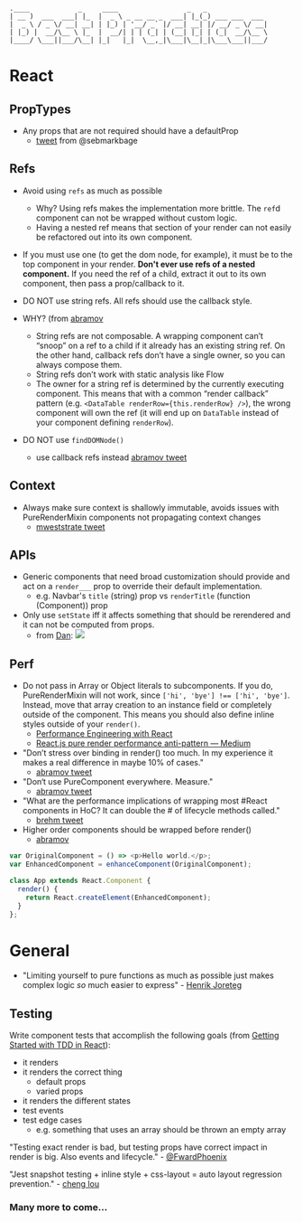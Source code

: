 ```
.____            _     ____                 _   _               
| __ )  ___  ___| |_  |  _ \ _ __ __ _  ___| |_(_) ___ ___  ___
|  _ \ / _ \/ __| __| | |_) | '__/ _` |/ __| __| |/ __/ _ \/ __|
| |_) |  __/\__ \ |_  |  __/| | | (_| | (__| |_| | (_|  __/\__ \
|____/ \___||___/\__| |_|   |_|  \__,_|\___|\__|_|\___\___||___/
```

# React
## PropTypes
- Any props that are not required should have a defaultProp
  - [tweet](https://twitter.com/sebmarkbage/status/722128823706193920) from @sebmarkbage

## Refs
- Avoid using `refs` as much as possible
  - Why? Using refs makes the implementation more brittle. The `ref`d component can not be wrapped without custom logic.
  - Having a nested ref means that section of your render can not easily be refactored out into its own component.
- If you must use one (to get the dom node, for example), it must be to the top component in your render. __Don't ever use refs of a nested component.__ If you need the ref of a child, extract it out to its own component, then pass a prop/callback to it.


- DO NOT use string refs. All refs should use the callback style.
- WHY? (from [abramov](https://news.ycombinator.com/edit?id=12093234)
  - String refs are not composable. A wrapping component can’t “snoop” on a ref to a child if it already has an existing string ref. On the other hand, callback refs don’t have a single owner, so you can always compose them.
  - String refs don’t work with static analysis like Flow
  - The owner for a string ref is determined by the currently executing component. This means that with a common “render callback” pattern (e.g. `<DataTable renderRow={this.renderRow} />`), the wrong component will own the ref (it will end up on `DataTable` instead of your component defining `renderRow`).
- DO NOT use `findDOMNode()`
  - use callback refs instead [abramov tweet](https://twitter.com/dan_abramov/status/752936646602031104)

## Context
- Always make sure context is shallowly immutable, avoids issues with PureRenderMixin components not propagating context changes
  - [mweststrate tweet](https://twitter.com/mweststrate/status/764182336888078336)
## APIs
- Generic components that need broad customization should provide and act on a `render___` prop to override their default implementation.
  - e.g. Navbar's `title` (string) prop vs `renderTitle` (function (Component)) prop
- Only use `setState` iff it affects something that should be rerendered and it can not be computed from props.
  - from [Dan](https://twitter.com/dan_abramov/status/749710501916139520):
![](https://pbs.twimg.com/media/CmeBsGzW8AQp_av.jpg)

## Perf
- Do not pass in Array or Object literals to subcomponents. If you do, PureRenderMixin will not work, since `['hi', 'bye'] !== ['hi', 'bye']`. Instead, move that array creation to an instance field or completely outside of the component. This means you should also define inline styles outside of your `render()`.
  - [Performance Engineering with React](http://benchling.engineering/performance-engineering-with-react/)
  - [React.js pure render performance anti-pattern — Medium](https://medium.com/@esamatti/react-js-pure-render-performance-anti-pattern-fb88c101332f#.y7zpsjsu6)
- "Don’t stress over binding in render() too much. In my experience it makes a real difference in maybe 10% of cases."
  - [abramov tweet](https://twitter.com/dan_abramov/status/760199672824815616)
- "Don‘t use PureComponent everywhere. Measure."
  - [abramov tweet](https://twitter.com/dan_abramov/status/759383530120110080)
- "What are the performance implications of wrapping most #React components in HoC? It can double the # of lifecycle methods called."
  - [brehm tweet](https://twitter.com/spikebrehm/status/760593924184432640)
- Higher order components should be wrapped before render()
  - [abramov](https://github.com/krasimir/react-in-patterns/issues/12)

```js
var OriginalComponent = () => <p>Hello world.</p>;
var EnhancedComponent = enhanceComponent(OriginalComponent);

class App extends React.Component {
  render() {
    return React.createElement(EnhancedComponent);
  }
};
```

# General
- "Limiting yourself to pure functions as much as possible just makes complex logic *so* much easier to express" - [Henrik Joreteg](https://twitter.com/HenrikJoreteg/status/722654861280550913)

## Testing
Write component tests that accomplish the following goals (from [Getting Started with TDD in React](https://semaphoreci.com/community/tutorials/getting-started-with-tdd-in-react?utm_source=javascriptweekly&utm_medium=email)):
* it renders
* it renders the correct thing
  * default props
  * varied props
* it renders the different states
* test events
* test edge cases
  * e.g. something that uses an array should be thrown an empty array

"Testing exact render is bad, but testing props have correct impact in render is big. Also events and lifecycle." - [@FwardPhoenix](https://twitter.com/FwardPhoenix/status/757591796641914880)

"Jest snapshot testing + inline style + css-layout = auto layout regression prevention." - [cheng lou](https://twitter.com/_chenglou/status/758461301307748353)

### Many more to come...
